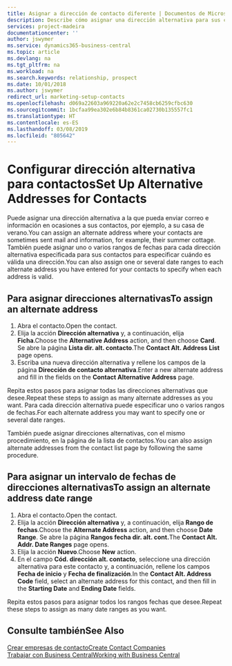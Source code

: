 ```yaml
---
title: Asignar a dirección de contacto diferente | Documentos de Microsoft
description: Describe cómo asignar una dirección alternativa para sus contactos o clientes potenciales, a la que a veces se envía información.
services: project-madeira
documentationcenter: ''
author: jswymer
ms.service: dynamics365-business-central
ms.topic: article
ms.devlang: na
ms.tgt_pltfrm: na
ms.workload: na
ms.search.keywords: relationship, prospect
ms.date: 10/01/2018
ms.author: jswymer
redirect_url: marketing-setup-contacts
ms.openlocfilehash: d069a22603a969220a62e2c7458cb6259cfbc630
ms.sourcegitcommit: 1bcfaa99ea302e6b84b8361ca02730b135557fc1
ms.translationtype: HT
ms.contentlocale: es-ES
ms.lasthandoff: 03/08/2019
ms.locfileid: "805642"
---
```

# <a name="set-up-alternative-addresses-for-contacts"></a><span data-ttu-id="94b64-103">Configurar dirección alternativa para contactos</span><span class="sxs-lookup"><span data-stu-id="94b64-103">Set Up Alternative Addresses for Contacts</span></span>
<span data-ttu-id="94b64-104">Puede asignar una dirección alternativa a la que pueda enviar correo e información en ocasiones a sus contactos, por ejemplo, a su casa de verano.</span><span class="sxs-lookup"><span data-stu-id="94b64-104">You can assign an alternate address where your contacts are sometimes sent mail and information, for example, their summer cottage.</span></span> <span data-ttu-id="94b64-105">También puede asignar uno o varios rangos de fechas para cada dirección alternativa especificada para sus contactos para especificar cuándo es válida una dirección.</span><span class="sxs-lookup"><span data-stu-id="94b64-105">You can also assign one or several date ranges to each alternate address you have entered for your contacts to specify when each address is valid.</span></span>

## <a name="to-assign-an-alternate-address"></a><span data-ttu-id="94b64-106">Para asignar direcciones alternativas</span><span class="sxs-lookup"><span data-stu-id="94b64-106">To assign an alternate address</span></span>
1. <span data-ttu-id="94b64-107">Abra el contacto.</span><span class="sxs-lookup"><span data-stu-id="94b64-107">Open the contact.</span></span>
2. <span data-ttu-id="94b64-108">Elija la acción **Dirección alternativa** y, a continuación, elija **Ficha**.</span><span class="sxs-lookup"><span data-stu-id="94b64-108">Choose the **Alternative Address** action, and then choose **Card**.</span></span> <span data-ttu-id="94b64-109">Se abre la página **Lista dir. alt. contacto**.</span><span class="sxs-lookup"><span data-stu-id="94b64-109">The **Contact Alt. Address List** page opens.</span></span>
3. <span data-ttu-id="94b64-110">Escriba una nueva dirección alternativa y rellene los campos de la página **Dirección de contacto alternativa**.</span><span class="sxs-lookup"><span data-stu-id="94b64-110">Enter a new alternate address and fill in the fields on the **Contact Alternative Address** page.</span></span>

<span data-ttu-id="94b64-111">Repita estos pasos para asignar todas las direcciones alternativas que desee.</span><span class="sxs-lookup"><span data-stu-id="94b64-111">Repeat these steps to assign as many alternate addresses as you want.</span></span> <span data-ttu-id="94b64-112">Para cada dirección alternativa puede especificar uno o varios rangos de fechas.</span><span class="sxs-lookup"><span data-stu-id="94b64-112">For each alternate address you may want to specify one or several date ranges.</span></span>

<span data-ttu-id="94b64-113">También puede asignar direcciones alternativas, con el mismo procedimiento, en la página de la lista de contactos.</span><span class="sxs-lookup"><span data-stu-id="94b64-113">You can also assign alternate addresses from the contact list page by following the same procedure.</span></span>

## <a name="to-assign-an-alternate-address-date-range"></a><span data-ttu-id="94b64-114">Para asignar un intervalo de fechas de direcciones alternativas</span><span class="sxs-lookup"><span data-stu-id="94b64-114">To assign an alternate address date range</span></span>
1. <span data-ttu-id="94b64-115">Abra el contacto.</span><span class="sxs-lookup"><span data-stu-id="94b64-115">Open the contact.</span></span>
2. <span data-ttu-id="94b64-116">Elija la acción **Dirección alternativa** y, a continuación, elija **Rango de fechas**.</span><span class="sxs-lookup"><span data-stu-id="94b64-116">Choose the **Alternate Address** action, and then choose **Date Range**.</span></span> <span data-ttu-id="94b64-117">Se abre la página **Rangos fecha dir. alt. cont.**</span><span class="sxs-lookup"><span data-stu-id="94b64-117">The **Contact Alt. Addr. Date Ranges** page opens.</span></span>
3. <span data-ttu-id="94b64-118">Elija la acción **Nuevo**.</span><span class="sxs-lookup"><span data-stu-id="94b64-118">Choose **New** action.</span></span>
4. <span data-ttu-id="94b64-119">En el campo **Cód. dirección alt. contacto**, seleccione una dirección alternativa para este contacto y, a continuación, rellene los campos **Fecha de inicio** y **Fecha de finalización**.</span><span class="sxs-lookup"><span data-stu-id="94b64-119">In the **Contact Alt. Address Code** field, select an alternate address for this contact, and then fill in the **Starting Date** and **Ending Date** fields.</span></span>

<span data-ttu-id="94b64-120">Repita estos pasos para asignar todos los rangos fechas que desee.</span><span class="sxs-lookup"><span data-stu-id="94b64-120">Repeat these steps to assign as many date ranges as you want.</span></span>

## <a name="see-also"></a><span data-ttu-id="94b64-121">Consulte también</span><span class="sxs-lookup"><span data-stu-id="94b64-121">See Also</span></span>
[<span data-ttu-id="94b64-122">Crear empresas de contacto</span><span class="sxs-lookup"><span data-stu-id="94b64-122">Create Contact Companies</span></span>](marketing-create-contact-companies.md)  
[<span data-ttu-id="94b64-123">Trabajar con Business Central</span><span class="sxs-lookup"><span data-stu-id="94b64-123">Working with Business Central</span></span>](ui-work-product.md)
